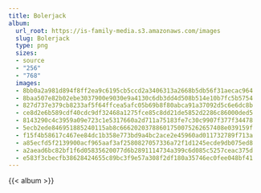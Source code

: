 ```yaml
---
title: Bolerjack
album:
  url_root: https://is-family-media.s3.amazonaws.com/images
  slug: Bolerjack
  type: png
  sizes:
  - source
  - "256"
  - "768"
  images:
  - 8bb0a2a981d894f8ff2ea9c6195cb5ccd2a3406313a2668b5db56f31aecac964
  - 8baa507e82b02ebe3037900e9030e9a4130c6db3dd4d508b514e10b7fc5b5754
  - 827d737e379cb8233af5f64ffcea5afc05b69b8f80abca91a37092d5c6e6dc8b
  - ce8d2e6b589cdf40cdc9df32468a1275fce85c8dd21de5852d2286c86000ded5
  - 8143290c4c3959a09e723c1e5317660a2d711a75183fe7c30c9907f377f34478
  - 5ecb2ede846951885240115ab8c66620203788601750075262657408e039159f
  - f15f4b58617c467ee84dc1b358e773bd9a4bc2ace2e45960ad011732789f713a
  - a85ecfd5f2139900acf965aaf3af2580827057336a72f1d1245ecde9db075ed8
  - a2aead6bc82bf1f6d05835620077d6b2891114734a399c6d085c5257ceac375d
  - e583f3cbecfb38628424655c89bc3f9e57a308f2df180a35746ec0fee048bf41
---
```

{{< album >}}
